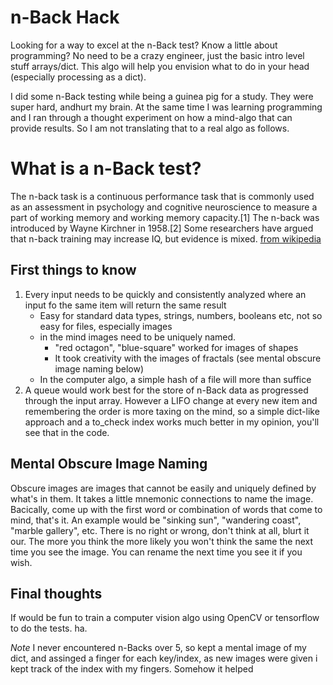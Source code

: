 # n-Back Hack

Looking for a way to excel at the n-Back test? Know a little about programming? No need to be a crazy engineer, just the basic intro level stuff arrays/dict. This algo will help you envision what to do in your head (especially processing as a dict).

I did some n-Back testing while being a guinea pig for a study. They were super hard, andhurt my brain. At the same time I was learning programming and I ran through a thought experiment on how a mind-algo that can provide results. So I am not translating that to a real algo as follows.

# What is a n-Back test?

The n-back task is a continuous performance task that is commonly used as an assessment in psychology and cognitive neuroscience to measure a part of working memory and working memory capacity.[1] The n-back was introduced by Wayne Kirchner in 1958.[2] Some researchers have argued that n-back training may increase IQ, but evidence is mixed.
[from wikipedia](https://en.wikipedia.org/wiki/N-back)

## First things to know

1. Every input needs to be quickly and consistently analyzed where an input fo the same item will return the same result
    - Easy for standard data types, strings, numbers, booleans etc, not so easy for files, especially images
    - in the mind images need to be uniquely named.
        - "red octagon", "blue-square" worked for images of shapes
        - It took creativity with the images of fractals (see mental obscure image naming below)
    - In the computer algo, a simple hash of a file will more than suffice
1. A queue would work best for the store of n-Back data as progressed through the input array. However a LIFO change at every new item and remembering the order is more taxing on the mind, so a simple dict-like approach and a to_check index works much better in my opinion, you'll see that in the code.

## Mental Obscure Image Naming

Obscure images are images that cannot be easily and uniquely defined by what's in them. It takes a little mnemonic connections to name the image. Bacically, come up with the first word or combination of words that come to mind, that's it. An example would be "sinking sun", "wandering coast", "marble gallery", etc. There is no right or wrong, don't think at all, blurt it our. The more you think the more likely you won't think the same the next time you see the image. You can rename the next time you see it if you wish.

## Final thoughts

If would be fun to train a computer vision algo using OpenCV or tensorflow to do the tests. ha.

*Note* I never encountered n-Backs over 5, so kept a mental image of my dict, and assinged a finger for each key/index, as new images were given i kept track of the index with my fingers. Somehow it helped

